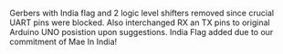 Gerbers with India flag and 2 logic level shifters removed since crucial UART pins were blocked. Also interchanged RX an TX pins to original Arduino UNO posistion upon suggestions. India Flag added due to our commitment of Mae In India!
